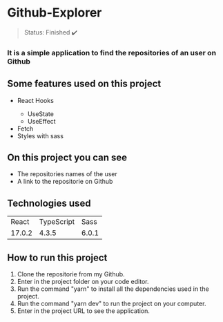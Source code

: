 # Github-Explorer

> Status: Finished ✔️

### It is a simple application to find the repositories of an user on Github

## Some features used on this project

<ul>
  <li>React Hooks</li>
  <ul>
    <li>UseState</li>
    <li>UseEffect</li>
  </ul>
  <li>Fetch</li>
  <li>Styles with sass</li>
</ul>

## On this project you can see

* The repositories names of the user
* A link to the repositorie on Github

## Technologies used

<table>
  <tr>
    <td>React</td>
    <td>TypeScript</td>
    <td>Sass</td>
  </tr>
  
  <tr>
    <td>17.0.2</td>
    <td>4.3.5</td>
    <td>6.0.1</td>
  </tr>
</table>

## How to run this project

1) Clone the repositorie from my Github.
2) Enter in the project folder on your code editor.
3) Run the command "yarn" to install all the dependencies used in the project.
4) Run the command "yarn dev" to run the project on your computer.
5) Enter in the project URL to see the application.
